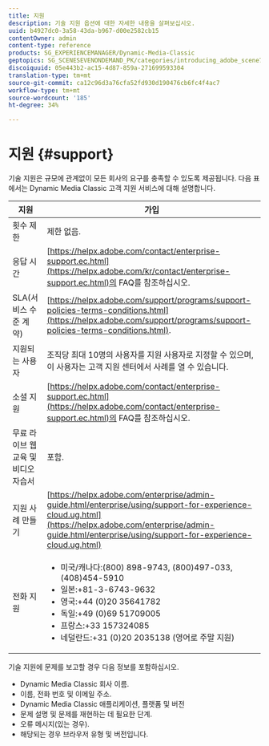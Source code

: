```yaml
---
title: 지원
description: 기술 지원 옵션에 대한 자세한 내용을 살펴보십시오.
uuid: b4927dc0-3a58-43da-b967-d00e2582cb15
contentOwner: admin
content-type: reference
products: SG_EXPERIENCEMANAGER/Dynamic-Media-Classic
geptopics: SG_SCENESEVENONDEMAND_PK/categories/introducing_adobe_scene7
discoiquuid: 05e443b2-ac15-4d87-859a-271699593304
translation-type: tm+mt
source-git-commit: ca12c96d3a76cfa52fd930d190476cb6fc4f4ac7
workflow-type: tm+mt
source-wordcount: '185'
ht-degree: 34%

---
```



# 지원 {#support}

기술 지원은 규모에 관계없이 모든 회사의 요구를 충족할 수 있도록 제공됩니다. 다음 표에서는 Dynamic Media Classic 고객 지원 서비스에 대해 설명합니다.

| 지원 | 가입 |
|--- |--- |
| 횟수 제한 | 제한 없음. |
| 응답 시간 | [https://helpx.adobe.com/contact/enterprise-support.ec.html](https://helpx.adobe.com/kr/contact/enterprise-support.ec.html)의 FAQ를 참조하십시오. |
| SLA(서비스 수준 계약) | [https://helpx.adobe.com/support/programs/support-policies-terms-conditions.html](https://helpx.adobe.com/support/programs/support-policies-terms-conditions.html). |
| 지원되는 사용자 | 조직당 최대 10명의 사용자를 지원 사용자로 지정할 수 있으며, 이 사용자는 고객 지원 센터에서 사례를 열 수 있습니다. |
| 소셜 지원 | [https://helpx.adobe.com/contact/enterprise-support.ec.html](https://helpx.adobe.com/contact/enterprise-support.ec.html)의 FAQ를 참조하십시오. |
| 무료 라이브 웹 교육 및 비디오 자습서 | 포함. |
| 지원 사례 만들기 | [https://helpx.adobe.com/enterprise/admin-guide.html/enterprise/using/support-for-experience-cloud.ug.html](https://helpx.adobe.com/enterprise/admin-guide.html/enterprise/using/support-for-experience-cloud.ug.html) |
| 전화 지원 | <ul><li>미국/캐나다:(800) 898-9743, (800)497-033, (408)454-5910 </li> <li>일본:+81-3-6743-9632 </li><li>영국:+44 (0)20 35641782</li><li>독일:+49 (0)69 51709005</li><li>프랑스:+33 157324085</li><li>네덜란드:+31 (0)20 2035138 (영어로 주말 지원)</li></ul> |

기술 지원에 문제를 보고할 경우 다음 정보를 포함하십시오.

* Dynamic Media Classic 회사 이름.
* 이름, 전화 번호 및 이메일 주소.
* Dynamic Media Classic 애플리케이션, 플랫폼 및 버전
* 문제 설명 및 문제를 재현하는 데 필요한 단계.
* 오류 메시지(있는 경우).
* 해당되는 경우 브라우저 유형 및 버전입니다.

